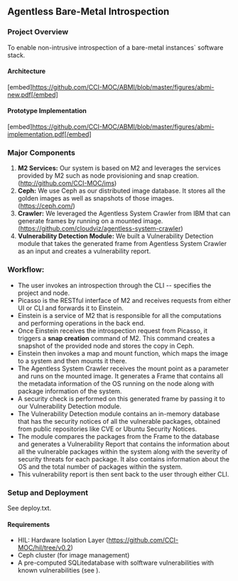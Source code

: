 ## Agentless Bare-Metal Introspection

### Project Overview
To enable non-intrusive introspection of a bare-metal instances` software stack.

#### Architecture
[embed]https://github.com/CCI-MOC/ABMI/blob/master/figures/abmi-new.pdf[/embed]

#### Prototype Implementation
[embed]https://github.com/CCI-MOC/ABMI/blob/master/figures/abmi-implementation.pdf[/embed]

### Major Components
1. __M2 Services:__ Our system is based on M2 and leverages the services provided by M2 such as node provisioning and snap creation. (http://github.com/CCI-MOC/ims)
2. __Ceph:__ We use Ceph as our distributed image database. It stores all the golden images as well as snapshots of those images. (https://ceph.com/)
3. __Crawler:__ We leveraged the Agentless System Crawler from IBM that can generate frames by running on a mounted image. (https://github.com/cloudviz/agentless-system-crawler)
4. __Vulnerability Detection Module:__ We built a Vulnerability Detection module that takes the generated frame from Agentless System Crawler as an input and creates a vulnerability report.

### Workflow:
* The user invokes an introspection through the CLI -- specifies the project and node.
* Picasso is the RESTful interface of M2 and receives requests from either UI or CLI and forwards it to Einstein.
* Einstein is a service of M2 that is responsible for all the computations and performing operations in the back end.
* Once Einstein receives the introspection request from Picasso, it triggers a __snap creation__ command of M2. This command creates a snapshot of the provided node and stores the copy in Ceph.
* Einstein then invokes a map and mount function, which maps the image to a system and then mounts it there.
* The Agentless System Crawler receives the mount point as a parameter and runs on the mounted image. It generates a Frame that contains all the metadata information of the OS running on the node along with package information of the system.
* A security check is performed on this generated frame by passing it to our Vulnerability Detection module. 
* The Vulnerability Detection module contains an in-memory database that has the security notices of all the vulnerable packages, obtained from public repositories like CVE or Ubuntu Security Notices. 
* The module compares the packages from the Frame to the database and generates a Vulnerability Report that contains the information about all the vulnerable packages within the system along with the severity of security threats for each package. It also contains information about the OS and the total number of packages within the system.
* This vulnerability report is then sent back to the user through either CLI.

### Setup and Deployment
See deploy.txt.

#### Requirements
* HIL: Hardware Isolation Layer (https://github.com/CCI-MOC/hil/tree/v0.2)
* Ceph cluster (for image management)
* A pre-computed SQLitedatabase with solftware vulnerabilities with known vulnerabilities (see ).

